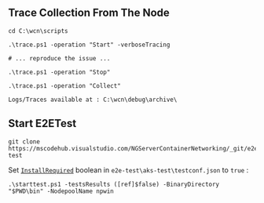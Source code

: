 ## Trace Collection From The Node ##
```
cd C:\wcn\scripts

.\trace.ps1 -operation "Start" -verboseTracing

# ... reproduce the issue ...

.\trace.ps1 -operation "Stop"

.\trace.ps1 -operation "Collect"

Logs/Traces available at : C:\wcn\debug\archive\
```

## Start E2ETest ##
```
git clone https://mscodehub.visualstudio.com/NGServerContainerNetworking/_git/e2e-test
```
Set [`InstallRequired`](https://mscodehub.visualstudio.com/NGServerContainerNetworking/_git/e2e-test?path=/aks-test/testconf.json&version=GBmain&line=9&lineEnd=9&lineStartColumn=1&lineEndColumn=34&lineStyle=plain&_a=contents) boolean in `e2e-test\aks-test\testconf.json` to `true` : 
```
.\starttest.ps1 -testsResults ([ref]$false) -BinaryDirectory "$PWD\bin" -NodepoolName npwin
```
